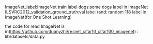 ImageNet_label:ImageNet train label
dogs:some dogs label in ImageNet
ILSVRC2012_validation_ground_truth:val label
rand: random 118 label in ImageNet(for One Shot Learning)

the code for read ImageNet is in(https://github.com/duanyzhi/resnet_cifar10_cifar100_imagenet) :
lib/datasets/data.py